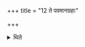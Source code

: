 +++
title = "12 ते पवमानग्रहाः"

+++

<details><summary>थिते</summary>

ते पवमानग्रहाः १२
</details>
